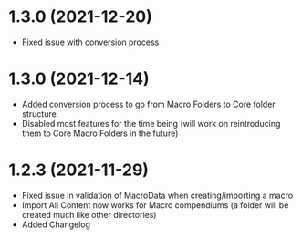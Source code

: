 # 1.3.0 (2021-12-20)
- Fixed issue with conversion process
# 1.3.0 (2021-12-14)
- Added conversion process to go from Macro Folders to Core folder structure.
- Disabled most features for the time being (will work on reintroducing them to Core Macro Folders in the future)
# 1.2.3 (2021-11-29)
- Fixed issue in validation of MacroData when creating/importing a macro
- Import All Content now works for Macro compendiums (a folder will be created much like other directories)
- Added Changelog
